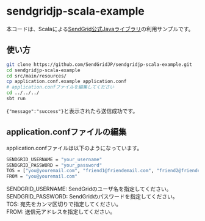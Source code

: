 # sendgridjp-scala-example

本コードは、Scalaによる[SendGrid公式Javaライブラリ](https://github.com/sendgrid/sendgrid-java)の利用サンプルです。

## 使い方

```bash
git clone https://github.com/SendGridJP/sendgridjp-scala-example.git
cd sendgridjp-scala-example
cd src/main/resources/
cp application.conf.example application.conf
# application.confファイルを編集してください
cd ../../../
sbt run
```

`{"message":"success"}`と表示されたら送信成功です。

## application.confファイルの編集
application.confファイルは以下のようになっています。

```bash
SENDGRID_USERNAME = "your_username"
SENDGRID_PASSWORD = "your_password"
TOS = ["you@youremail.com", "friend1@friendemail.com", "friend2@friendemail.com"]
FROM = "you@youremail.com"
```
SENDGRID_USERNAME: SendGridのユーザ名を指定してください。  
SENDGRID_PASSWORD: SendGridのパスワードを指定してください。  
TOS: 宛先をカンマ区切りで指定してください。  
FROM: 送信元アドレスを指定してください。  
